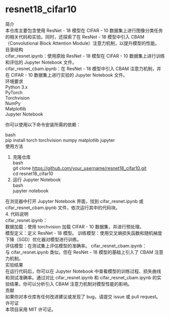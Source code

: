 # resnet18_cifar10
简介  
本仓库主要包含使用 ResNet - 18 模型在 CIFAR - 10 数据集上进行图像分类任务的相关代码和实验。同时，还探索了在 ResNet - 18 模型中引入 CBAM（Convolutional Block Attention Module）注意力机制，以提升模型的性能。  
目录结构  
cifar_resnet.ipynb：使用原始 ResNet - 18 模型在 CIFAR - 10 数据集上进行训练和评估的 Jupyter Notebook 文件。  
cifar_resnet_cbam.ipynb：在 ResNet - 18 模型中引入 CBAM 注意力机制，并在 CIFAR - 10 数据集上进行实验的 Jupyter Notebook 文件。  
环境要求  
Python 3.x  
PyTorch  
Torchvision  
NumPy  
Matplotlib  
Jupyter Notebook  

你可以使用以下命令安装所需的依赖：  

bash  
pip install torch torchvision numpy matplotlib jupyter  
使用方法  
1. 克隆仓库  
bash  
git clone https://github.com/your_username/resnet18_cifar10.git  
cd resnet18_cifar10  
2. 运行 Jupyter Notebook  
bash  
jupyter notebook  

在浏览器中打开 Jupyter Notebook 界面，找到 cifar_resnet.ipynb 或 cifar_resnet_cbam.ipynb 文件，依次运行其中的代码块。  
4. 代码说明  
cifar_resnet.ipynb：  
数据加载：使用 torchvision 加载 CIFAR - 10 数据集，并进行预处理。  
模型定义：定义 ResNet - 18 模型。 
训练模型：使用交叉熵损失函数和随机梯度下降（SGD）优化器对模型进行训练。  
评估模型：在测试集上评估模型的准确率。 
cifar_resnet_cbam.ipynb：  
与 cifar_resnet.ipynb 类似，但在 ResNet - 18 模型的基础上引入了 CBAM 注意力机制。  
实验结果  
在运行代码后，你可以在 Jupyter Notebook 中查看模型的训练过程、损失曲线和测试准确率。通过对比 cifar_resnet.ipynb 和 cifar_resnet_cbam.ipynb 的实验结果，你可以分析引入 CBAM 注意力机制对模型性能的影响。  
贡献  
如果你对本仓库有任何改进建议或发现了 bug，请提交 issue 或 pull request。  
许可证  
本项目采用 MIT 许可证。  
